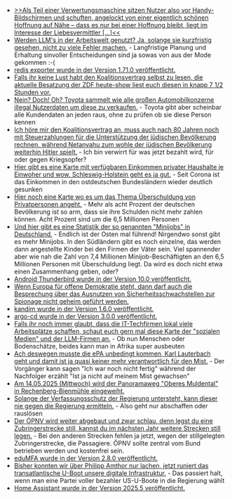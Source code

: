* [>>Als Teil einer Verwertungsmaschine sitzen Nutzer also vor Handy-Bildschirmen und schuften, angelockt von einer eigentlich schönen Hoffnung auf Nähe – dass es nur bei einer Hoffnung bleibt, liegt im Interesse der Liebesvermittler [...]<<](https://netzpolitik.org/2025/trugbild-liebe-suchen-arbeit-finden/)
* [Werden LLM's in der Arbeitswelt genutzt? Ja, solange sie kurzfristig gesehen, nicht zu viele Fehler machen.](https://utcc.utoronto.ca/~cks/space/blog/tech/LLMsVersusOurJobs) - Langfristige Planung und Erhaltung sinvoller Entscheidungen sind ja sowas von aus der Mode gekommen :-(
* [redis exporter wurde in der Version 1.71.0 veröffentlicht.](https://github.com/oliver006/redis_exporter/releases/tag/v1.71.0)
* [Falls ihr keine Lust habt den Koalitionsvertrag selbst zu lesen, die aktuelle Besatzung der ZDF heute-show liest euch diesen in knapp 7 1/2 Stunden vor.](https://www.youtube.com/watch?v=_1Q4p9IGsXc)
* [Nein? Doch! Oh? Toyota sammelt wie alle großen Automobilkonzerne illegal Nutzerdaten um diese zu verkaufen.](https://blog.fefe.de/?ts=96e7ff8d) - Toyota gibt aber scheinbar alle Kundendaten an jeden raus, ohne zu prüfen ob sie diese Person kennen
* [Ich höre mir den Koalitionsvertrag an, muss auch nach 80 Jahren noch mit Steuerzahlungen für die Unterstützung der jüdischen Bevölkerung rechnen, während Netanyahu zum wohle der jüdischen Bevölkerung weiterhin Hitler spielt.](https://blog.fefe.de/?ts=96e61c3d) - Ich bin verwirrt für was jetzt bezahlt wird, für oder gegen Kriegsopfer?
* [Hier gibt es eine Karte mit verfügbaren Einkommen privater Haushalte je Einwoher und wow, Schleswig-Holstein geht es ja gut.](https://www.karto365.de/webapps-datlas/ZA2024/hh_veink_za2024/?lang=de&vm=2D&s=7000000&r=0&c=1032477.2893094657%2C6639510.8236407265) - Seit Corona ist das Einkommen in den ostdeutschen Bundesländern wieder deutlich gesunken
* [Hier noch eine Karte wo es um das Thema Überschuldung von Privatpersonen angeht.](https://www.karto365.de/webapps-datlas/HA2024/schulden_ha2024/?lang=de&vm=2D&s=7000000&r=0&c=1165827.556009999%2C6550610.645840369) - Mehr als acht Prozent der deutschen Bevölkerung ist so arm, dass sie ihre Schulden nicht mehr zahlen können. Acht Prozent sind um die 6,5 Millionen Personen
* [Und hier gibt es eine Statistik der so genannten "Minijobs" in Deutschland.](https://www.deutschlandatlas.bund.de/DE/Karten/Wie-wir-arbeiten/059-Geringfuegige-Beschaeftigung-Minijob.html) - Endlich ist der Osten mal führend! Nirgendwo sonst gibt es mehr Minijobs. In den Südländern gibt es noch einzelne, das werden dann angestellte Kinder bei den Firmen der Väter sein. Viel spannender aber wie nah die Zahl von 7,4 Millionen Minijob-Beschäftigten an den 6,5 Millionen Personen mit Überschuldung liegt. Da wird es doch nicht etwa einen Zusammenhang geben, oder?
* [Android Thunderbird wurde in der Version 10.0 veröffentlicht.](https://github.com/thunderbird/thunderbird-android/releases/tag/THUNDERBIRD_10_0)
* [Wenn Europa für offene Demokratie steht, dann darf auch die Besprechung über das Ausnutzen von Sicherheitsschwachstellen zur Spionage nicht geheim geführt werden.](https://netzpolitik.org/2025/ngos-fordern-debatte-ueber-hintertueren-darf-nicht-hinter-verschlossenen-tueren-stattfinden/)
* [kandim wurde in der Version 1.6.0 veröffentlicht.](https://github.com/kanidm/kanidm/releases/tag/v1.6.0)
* [argo-cd wurde in der Version 3.0.0 veröffentlicht.](https://github.com/argoproj/argo-cd/releases/tag/v3.0.0)
* [Falls ihr noch immer glaubt, dass die IT-Techfirmen lokal viele Arbeitsplätze schaffen, schaut euch gern mal diese Karte der "sozialen Medien" und der LLM-Firmen an.](https://netzpolitik.org/2025/interaktive-karte-das-globale-outsourcing-hinter-sozialen-medien-und-ki/) - Ob nun Menschen oder Bodenschätze, beides kann man in Afrika super ausbeuten
* [Ach deswegen musste die ePA unbedingt kommen, Karl Lauterbach geht und damit ist ja quasi keiner mehr verantwortlich für den Mist.](https://netzpolitik.org/2025/elektronische-patientenakte-keine-verantwortung-nirgends/) - Der Vorgänger kann sagen "Ich war noch nicht fertig" während der Nachfolger erzählt "Ist ja nicht auf meinem Mist gewachsen"
* [Am 14.05.2025 (Mittwoch) wird der Panoramaweg "Oberes Muldental" in Rechenberg-Bienmühle eingeweiht.](https://www.fva-holzhau.de/14052025-Einweihung-Panoramaweg-Oberes-Muldental.6099-1.htm)
* [Solange der Verfassungsschutz der Regierung untersteht, kann dieser nie gegen die Regierung ermitteln.](https://blog.fefe.de/?ts=96e5b7e6) - Also geht nur abschaffen oder rauslösen
* [Der ÖPNV wird weiter abgebaut und zwar schlau, denn legst du eine Zubringerstrecke still, kannst du im nächsten Jahr weitere Strecken still legen.](https://blog.fefe.de/?ts=96e5d525) - Bei den anderen Strecken fehlen ja jetzt, wegen der stillgelegten Zubringerstrecke, die Passagiere. ÖPNV sollte zentral vom Bund betrieben werden und kostenfrei sein.
* [eduMFA wurde in der Version 2.8.0 veröffentlicht.](https://github.com/eduMFA/eduMFA/releases/tag/v2.8.0)
* [Bisher konnten wir über Philipp Amthor nur lachen, jetzt runiert das transatlantische U-Boot unsere digitale Infrastruktur.](https://netzpolitik.org/2025/neues-digitalministerium-so-will-schwarz-rot-das-land-digitalisieren/) - Das passiert halt, wenn man eine Partei voller bezahler US-U-Boote in die Regierung wählt
* [Home Assistant wurde in der Version 2025.5 veröffentlicht.](https://www.home-assistant.io/blog/2025/05/07/release-20255/)
